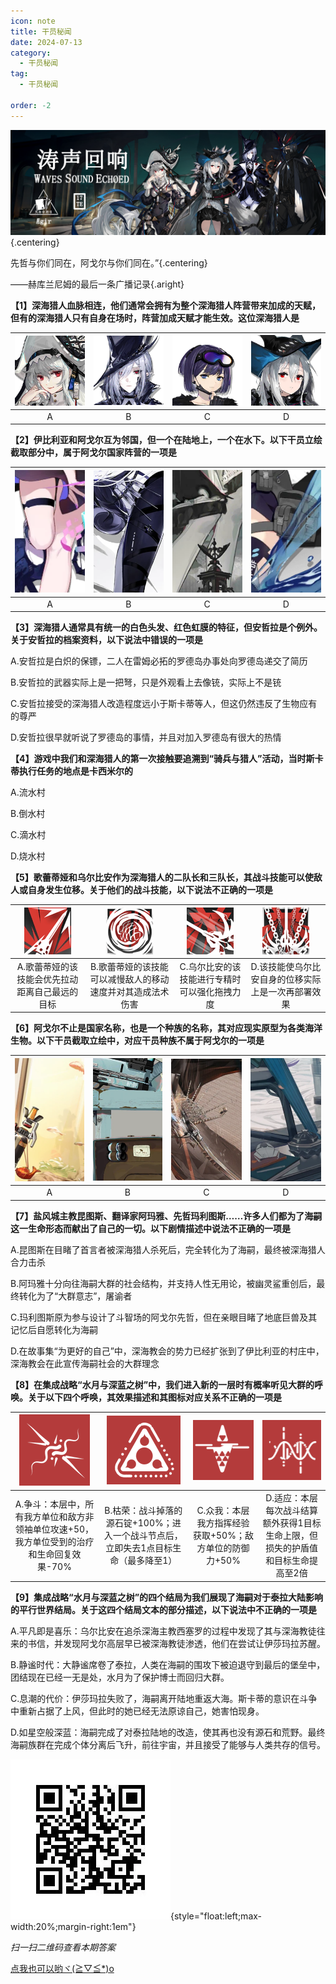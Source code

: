 ```yaml
---
icon: note
title: 干员秘闻
date: 2024-07-13
category:
  - 干员秘闻
tag:
  - 干员秘闻

order: -2
---
```


![](./res/ope_sec/topic.webp) {.centering}

先哲与你们同在，阿戈尔与你们同在。”{.centering}

——赫库兰尼姆的最后一条广播记录{.aright}

<!-- more -->

**【1】深海猎人血脉相连，他们通常会拥有为整个深海猎人阵营带来加成的天赋，但有的深海猎人只有自身在场时，阵营加成天赋才能生效。这位深海猎人是**

| ![](./res/ope_sec/q1_1.webp) | ![](./res/ope_sec/q1_2.webp) | ![](./res/ope_sec/q1_3.webp) | ![](./res/ope_sec/q1_4.webp) |
| :---: | :---: | :---: | :---: |
| A | B | C | D |

**【2】伊比利亚和阿戈尔互为邻国，但一个在陆地上，一个在水下。以下干员立绘截取部分中，属于阿戈尔国家阵营的一项是**

| ![](./res/ope_sec/q2_1.webp) | ![](./res/ope_sec/q2_2.webp) | ![](./res/ope_sec/q2_3.webp) | ![](./res/ope_sec/q2_4.webp) |
| :---: | :---: | :---: | :---: |
| A | B | C | D |

**【3】深海猎人通常具有统一的白色头发、红色虹膜的特征，但安哲拉是个例外。关于安哲拉的档案资料，以下说法中错误的一项是**

A.安哲拉是白炽的保镖，二人在雷姆必拓的罗德岛办事处向罗德岛递交了简历

B.安哲拉的武器实际上是一把弩，只是外观看上去像铳，实际上不是铳

C.安哲拉接受的深海猎人改造程度远小于斯卡蒂等人，但这仍然违反了生物应有的尊严

D.安哲拉很早就听说了罗德岛的事情，并且对加入罗德岛有很大的热情

**【4】游戏中我们和深海猎人的第一次接触要追溯到“骑兵与猎人”活动，当时斯卡蒂执行任务的地点是卡西米尔的**

A.流水村

B.倒水村

C.滴水村

D.烧水村

**【5】歌蕾蒂娅和乌尔比安作为深海猎人的二队长和三队长，其战斗技能可以使敌人或自身发生位移。关于他们的战斗技能，以下说法不正确的一项是**

| ![](./res/ope_sec/q5_1.webp) | ![](./res/ope_sec/q5_2.webp) | ![](./res/ope_sec/q5_3.webp) | ![](./res/ope_sec/q5_4.webp) |
| :---: | :---: | :---: | :---: |
| A.歌蕾蒂娅的该技能会优先拉动距离自己最远的目标 | B.歌蕾蒂娅的该技能可以减慢敌人的移动速度并对其造成法术伤害 | C.乌尔比安的该技能进行专精时可以强化拖拽力度 | D.该技能使乌尔比安自身的位移实际上是一次再部署效果 |

**【6】阿戈尔不止是国家名称，也是一个种族的名称，其对应现实原型为各类海洋生物。以下干员截取立绘中，对应干员种族不属于阿戈尔的一项是**
 	 	 	 
| ![](./res/ope_sec/q6_1.webp) | ![](./res/ope_sec/q6_2.webp) | ![](./res/ope_sec/q6_3.webp) | ![](./res/ope_sec/q6_4.webp) |
| :---: | :---: | :---: | :---: |
| A | B | C | D |

**【7】盐风城主教昆图斯、翻译家阿玛雅、先哲玛利图斯……许多人们都为了海嗣这一生命形态而献出了自己的一切。以下剧情描述中说法不正确的一项是**
 	 	 	 
A.昆图斯在目睹了首言者被深海猎人杀死后，完全转化为了海嗣，最终被深海猎人合力击杀

B.阿玛雅十分向往海嗣大群的社会结构，并支持人性无用论，被幽灵鲨重创后，最终转化为了“大群意志”，屠谕者

C.玛利图斯原为参与设计了斗智场的阿戈尔先哲，但在亲眼目睹了地底巨兽及其记忆后自愿转化为海嗣

D.在故事集“为更好的自己”中，深海教会的势力已经扩张到了伊比利亚的村庄中，深海教会在此宣传海嗣社会的大群理念

**【8】在集成战略“水月与深蓝之树”中，我们进入新的一层时有概率听见大群的呼唤。关于以下四个呼唤，其效果描述和其图标对应关系不正确的一项是**

| ![](./res/ope_sec/q8_1.webp) | ![](./res/ope_sec/q8_2.webp) | ![](./res/ope_sec/q8_3.webp) | ![](./res/ope_sec/q8_4.webp) |
| :---: | :---: | :---: | :---: |
| A.争斗：本层中，所有我方单位和敌方非领袖单位攻速+50，我方单位受到的治疗和生命回复效果-70% | B.枯荣：战斗掉落的源石锭+100%；进入一个战斗节点后，立即失去1点目标生命（最多降至1） | C.众我：本层我方指挥经验获取+50%；敌方单位的防御力+50% | D.适应：本层每次战斗结算额外获得1目标生命上限，但损失的护盾值和目标生命提高至2倍 |

**【9】集成战略“水月与深蓝之树”的四个结局为我们展现了海嗣对于泰拉大陆影响的平行世界结局。关于这四个结局文本的部分描述，以下说法中不正确的一项是**

A.平凡即是喜乐：乌尔比安在追杀深海主教西塞罗的过程中发现了其与深海教徒往来的书信，并发现阿戈尔高层早已被深海教徒渗透，他们在尝试让伊莎玛拉苏醒。

B.静谧时代：大静谧席卷了泰拉，人类在海嗣的围攻下被迫退守到最后的堡垒中，团结现在已经一无是处，水月为了保护博士而回归大群。

C.息潮的代价：伊莎玛拉失败了，海嗣离开陆地重返大海。斯卡蒂的意识在斗争中重新占据了上风，但此时的她已经无法原谅自己，她害怕现身。

D.如星空般深蓝：海嗣完成了对泰拉陆地的改造，使其再也没有源石和荒野。最终海嗣族群在完成个体分离后飞升，前往宇宙，并且接受了能够与人类共存的信号。

![](./res/ope_sec/answer.webp){style="float:left;max-width:20%;margin-right:1em"}

*扫一扫二维码查看本期答案*

[点我也可以哟ヾ(≧▽≦*)o](https://www.wjx.cn/vm/tUlqOU8.aspx)<eod />

<FakeAds />